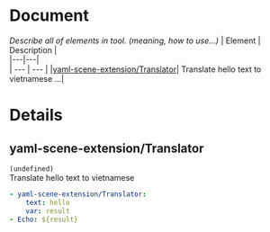 # Document
*Describe all of elements in tool. (meaning, how to use...)*
| Element | Description |  
|---|---|  
| --- | --- |
|[yaml-scene-extension/Translator](#yaml-scene-extension%2FTranslator)| Translate hello text to vietnamese ...|  
  
  
# Details
## yaml-scene-extension/Translator <a name="yaml-scene-extension%2FTranslator"></a>  
`(undefined)`  
Translate hello text to vietnamese  

```yaml
- yaml-scene-extension/Translator:
    text: hello
    var: result
- Echo: ${result}
```

<br/>

  